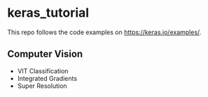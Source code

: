 # keras_tutorial
This repo follows the code examples on https://keras.io/examples/.

## Computer Vision
- VIT Classification
- Integrated Gradients
- Super Resolution
